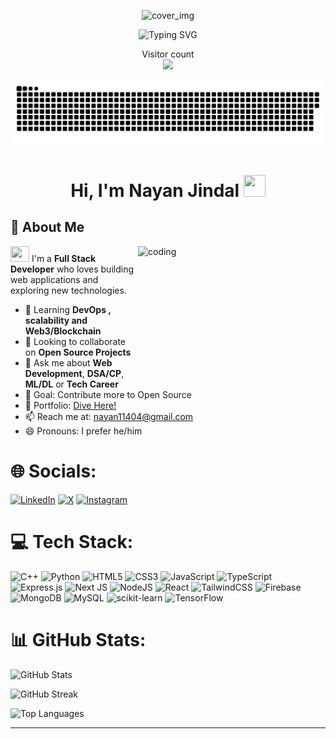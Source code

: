 <p align="center">
  <img src="https://raw.githubusercontent.com/BEPb/BEPb/main/src/header_.png" alt="cover_img"/>
</p>

<div align="center">
  <img src="https://readme-typing-svg.demolab.com?font=Fira+Code&weight=600&size=22&pause=1000&color=2C9ECF&center=true&vCenter=true&random=false&width=435&lines=Full+Stack+Developer;Creative+Problem+Solver;Open+Source+Enthusiast;Building+Digital+Experiences" alt="Typing SVG" />
  
  <p align="center">
    Visitor count<br>
    <img src="https://profile-counter.glitch.me/NASA12345/count.svg" />
  </p>

  <!-- Snake animation -->
  <picture>
    <source media="(prefers-color-scheme: dark)" srcset="https://raw.githubusercontent.com/NASA12345/NASA12345/output/github-snake-dark.svg#gh-dark-mode-only">
    <source media="(prefers-color-scheme: light)" srcset="https://raw.githubusercontent.com/NASA12345/NASA12345/output/github-snake.svg#gh-light-mode-only">
    <img alt="github-snake" src="https://raw.githubusercontent.com/NASA12345/NASA12345/output/github-snake.svg">
  </picture>
</div>

<h1 align="center">
  Hi, I'm Nayan Jindal
  <img src="https://raw.githubusercontent.com/nixin72/nixin72/master/wave.gif" width="35px" height="35px">
</h1>

## 🚀 About Me

<img align="right" alt="coding" width="300" height="200" src="https://user-images.githubusercontent.com/46869388/89207039-b899e600-d5d7-11ea-90d0-c894383d35b4.gif">

<img src="https://media.giphy.com/media/iY8CRBdQXODJSCERIr/giphy.gif" width="30px" height="25px"> I'm a **Full Stack Developer** who loves building web applications and exploring new technologies.

- 🌱 Learning **DevOps , scalability and Web3/Blockchain**
- 👯 Looking to collaborate on **Open Source Projects**
- 💬 Ask me about **Web Development**, **DSA/CP**, **ML/DL** or **Tech Career**
- 🎯 Goal: Contribute more to Open Source
- 💼 Portfolio: <a href="https://nasaa11.vercel.app/">Dive Here!</a>
- 📫 Reach me at: [nayan11404@gmail.com](mailto:nayan11404@gmail.com)
- 😄 Pronouns: I prefer he/him

# 🌐 Socials:
[![LinkedIn](https://img.shields.io/badge/LinkedIn-%230077B5.svg?logo=linkedin&logoColor=white)](https://linkedin.com/in/nayan-jindal) [![X](https://img.shields.io/badge/X-black.svg?logo=X&logoColor=white)](https://x.com/jindal__nayan) [![Instagram](https://img.shields.io/badge/Instagram-%23E4405F.svg?logo=Instagram&logoColor=white)](https://instagram.com/jindal_nayan) 

# 💻 Tech Stack:
![C++](https://img.shields.io/badge/c++-%2300599C.svg?style=for-the-badge&logo=c%2B%2B&logoColor=white) ![Python](https://img.shields.io/badge/python-3670A0?style=for-the-badge&logo=python&logoColor=ffdd54) ![HTML5](https://img.shields.io/badge/html5-%23E34F26.svg?style=for-the-badge&logo=html5&logoColor=white) ![CSS3](https://img.shields.io/badge/css3-%231572B6.svg?style=for-the-badge&logo=css3&logoColor=white) ![JavaScript](https://img.shields.io/badge/javascript-%23323330.svg?style=for-the-badge&logo=javascript&logoColor=%23F7DF1E) ![TypeScript](https://img.shields.io/badge/typescript-%23007ACC.svg?style=for-the-badge&logo=typescript&logoColor=white) ![Express.js](https://img.shields.io/badge/express.js-%23404d59.svg?style=for-the-badge&logo=express&logoColor=%2361DAFB) ![Next JS](https://img.shields.io/badge/Next-black?style=for-the-badge&logo=next.js&logoColor=white) ![NodeJS](https://img.shields.io/badge/node.js-6DA55F?style=for-the-badge&logo=node.js&logoColor=white) ![React](https://img.shields.io/badge/react-%2320232a.svg?style=for-the-badge&logo=react&logoColor=%2361DAFB) ![TailwindCSS](https://img.shields.io/badge/tailwindcss-%2338B2AC.svg?style=for-the-badge&logo=tailwind-css&logoColor=white) ![Firebase](https://img.shields.io/badge/firebase-a08021?style=for-the-badge&logo=firebase&logoColor=ffcd34) ![MongoDB](https://img.shields.io/badge/MongoDB-%234ea94b.svg?style=for-the-badge&logo=mongodb&logoColor=white) ![MySQL](https://img.shields.io/badge/mysql-4479A1.svg?style=for-the-badge&logo=mysql&logoColor=white) ![scikit-learn](https://img.shields.io/badge/scikit--learn-%23F7931E.svg?style=for-the-badge&logo=scikit-learn&logoColor=white) ![TensorFlow](https://img.shields.io/badge/TensorFlow-%23FF6F00.svg?style=for-the-badge&logo=TensorFlow&logoColor=white)
# 📊 GitHub Stats:
<!-- GitHub Stats Section -->
<div class="flex flex-col md:flex-row md:flex-wrap gap-4 justify-center items-center w-full">

  <!-- GitHub Stats (on top in mobile, left in desktop) -->
  <img src="https://github-readme-stats.vercel.app/api?username=NASA12345&show_icons=true&count_private=true&theme=default&hide_border=false"
       class="w-full md:w-[45%] order-1" alt="GitHub Stats" />

  <!-- GitHub Streak (middle in all views) -->
  <img src="https://streak-stats.demolab.com?user=NASA12345&theme=default&hide_border=false"
       class="w-full md:w-[45%] order-2" alt="GitHub Streak" />

  <!-- Top Languages (last on all views) -->
  <img src="https://github-readme-stats.vercel.app/api/top-langs/?username=NASA12345&theme=default&hide_border=false&include_all_commits=false&count_private=false&layout=compact"
       class="w-full md:w-[30%] order-3" alt="Top Languages" />

</div>



---
